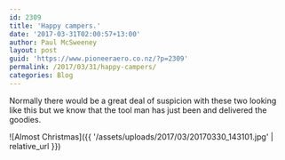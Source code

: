 ```yaml
---
id: 2309
title: 'Happy campers.'
date: '2017-03-31T02:00:57+13:00'
author: Paul McSweeney
layout: post
guid: 'https://www.pioneeraero.co.nz/?p=2309'
permalink: /2017/03/31/happy-campers/
categories: Blog
---
```


Normally there would be a great deal of suspicion with these two looking like this but we know that the tool man has just been and delivered the goodies.

![Almost Christmas]({{ '/assets/uploads/2017/03/20170330_143101.jpg' | relative_url }})
